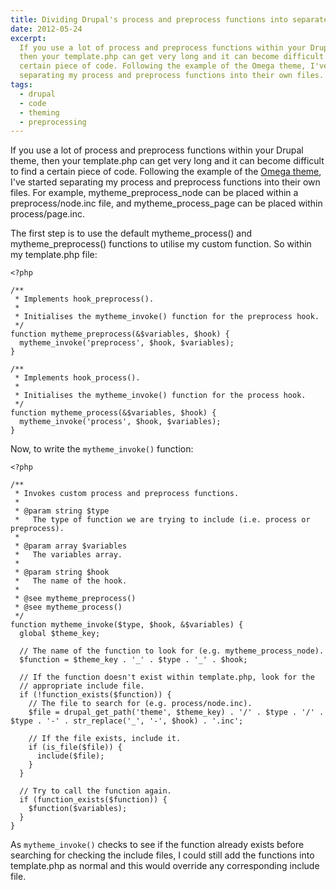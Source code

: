 ```yaml
---
title: Dividing Drupal's process and preprocess functions into separate files
date: 2012-05-24
excerpt:
  If you use a lot of process and preprocess functions within your Drupal theme,
  then your template.php can get very long and it can become difficult to find a
  certain piece of code. Following the example of the Omega theme, I've started
  separating my process and preprocess functions into their own files.
tags:
  - drupal
  - code
  - theming
  - preprocessing
---
```


If you use a lot of process and preprocess functions within your Drupal theme,
then your template.php can get very long and it can become difficult to find a
certain piece of code. Following the example of the
[Omega theme](http://drupal.org/project/omega 'The Omega theme on Drupal.org'),
I've started separating my process and preprocess functions into their own
files. For example, mytheme_preprocess_node can be placed within a
preprocess/node.inc file, and mytheme_process_page can be placed within
process/page.inc.

The first step is to use the default mytheme_process() and mytheme_preprocess()
functions to utilise my custom function. So within my template.php file:

```language-php
<?php

/**
 * Implements hook_preprocess().
 *
 * Initialises the mytheme_invoke() function for the preprocess hook.
 */
function mytheme_preprocess(&$variables, $hook) {
  mytheme_invoke('preprocess', $hook, $variables);
}

/**
 * Implements hook_process().
 *
 * Initialises the mytheme_invoke() function for the process hook.
 */
function mytheme_process(&$variables, $hook) {
  mytheme_invoke('process', $hook, $variables);
}
```

Now, to write the `mytheme_invoke()` function:

```language-php
<?php

/**
 * Invokes custom process and preprocess functions.
 *
 * @param string $type
 *   The type of function we are trying to include (i.e. process or preprocess).
 *
 * @param array $variables
 *   The variables array.
 *
 * @param string $hook
 *   The name of the hook.
 *
 * @see mytheme_preprocess()
 * @see mytheme_process()
 */
function mytheme_invoke($type, $hook, &$variables) {
  global $theme_key;

  // The name of the function to look for (e.g. mytheme_process_node).
  $function = $theme_key . '_' . $type . '_' . $hook;

  // If the function doesn't exist within template.php, look for the
  // appropriate include file.
  if (!function_exists($function)) {
    // The file to search for (e.g. process/node.inc).
    $file = drupal_get_path('theme', $theme_key) . '/' . $type . '/' . $type . '-' . str_replace('_', '-', $hook) . '.inc';

    // If the file exists, include it.
    if (is_file($file)) {
      include($file);
    }
  }

  // Try to call the function again.
  if (function_exists($function)) {
    $function($variables);
  }
}
```

As `mytheme_invoke()` checks to see if the function already exists before
searching for checking the include files, I could still add the functions into
template.php as normal and this would override any corresponding include file.
